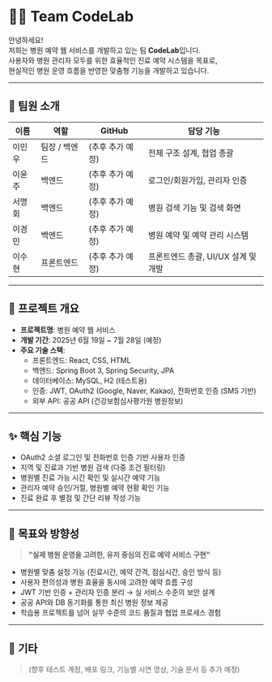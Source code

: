 # 👨‍💻 Team CodeLab

안녕하세요!  
저희는 병원 예약 웹 서비스를 개발하고 있는 팀 **CodeLab**입니다.  
사용자와 병원 관리자 모두를 위한 효율적인 진료 예약 시스템을 목표로,  
현실적인 병원 운영 흐름을 반영한 맞춤형 기능을 개발하고 있습니다.

---

## 👥 팀원 소개

| 이름   | 역할              | GitHub | 담당 기능 |
|--------|-------------------|--------|-----------|
| 이민우 | 팀장 / 백엔드     | (추후 추가 예정) | 전체 구조 설계, 협업 총괄 |
| 이윤주 | 백엔드            | (추후 추가 예정) | 로그인/회원가입, 관리자 인증 |
| 서명회 | 백엔드            | (추후 추가 예정) | 병원 검색 기능 및 검색 화면 |
| 이경민 | 백엔드            | (추후 추가 예정) | 병원 예약 및 예약 관리 시스템 |
| 이수현 | 프론트엔드        | (추후 추가 예정) | 프론트엔드 총괄, UI/UX 설계 및 개발 |

---

## 🏥 프로젝트 개요

- **프로젝트명**: 병원 예약 웹 서비스
- **개발 기간**: 2025년 6월 19일 ~ 7월 28일 (예정)
- **주요 기술 스택**:
  - 프론트엔드: React, CSS, HTML
  - 백엔드: Spring Boot 3, Spring Security, JPA
  - 데이터베이스: MySQL, H2 (테스트용)
  - 인증: JWT, OAuth2 (Google, Naver, Kakao), 전화번호 인증 (SMS 기반)
  - 외부 API: 공공 API (건강보험심사평가원 병원정보)

---

## ✨ 핵심 기능

- OAuth2 소셜 로그인 및 전화번호 인증 기반 사용자 인증
- 지역 및 진료과 기반 병원 검색 (다중 조건 필터링)
- 병원별 진료 가능 시간 확인 및 실시간 예약 기능
- 관리자 예약 승인/거절, 병원별 예약 현황 확인 기능
- 진료 완료 후 별점 및 간단 리뷰 작성 기능

---

## 🎯 목표와 방향성

> **"실제 병원 운영을 고려한, 유저 중심의 진료 예약 서비스 구현"**

- 병원별 맞춤 설정 가능 (진료시간, 예약 간격, 점심시간, 승인 방식 등)
- 사용자 편의성과 병원 효율을 동시에 고려한 예약 흐름 구성
- JWT 기반 인증 + 관리자 인증 분리 → 실 서비스 수준의 보안 설계
- 공공 API와 DB 동기화를 통한 최신 병원 정보 제공
- 학습용 프로젝트를 넘어 실무 수준의 코드 품질과 협업 프로세스 경험

---

## 📂 기타

> (향후 테스트 계정, 배포 링크, 기능별 시연 영상, 기술 문서 등 추가 예정)
